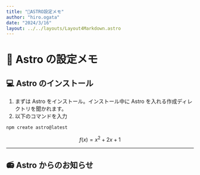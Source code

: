 ```yaml
---
title: "🚀ASTRO設定メモ"
author: "hiro.ogata"
date: "2024/3/16"
layout: ../../layouts/Layout4Markdown.astro
---
```


# 🚀 Astro の設定メモ

## 💻 Astro のインストール

1. まずは Astro をインストール。インストール中に Astro を入れる作成ディレクトリを聞かれます。
2. 以下のコマンドを入力

```
npm create astro@latest
```

$$ 
f(x)=x^2+2x+1 
$$

---

## 📻 Astro からのお知らせ
